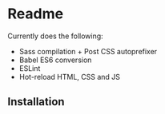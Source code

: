 # Readme #
Currently does the following:

- Sass compilation + Post CSS autoprefixer
- Babel ES6 conversion
- ESLint
- Hot-reload HTML, CSS and JS


## Installation


